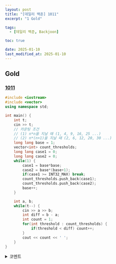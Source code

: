 ```yaml
---
layout: post
title: "[데일리 백준] 1011"
excerpt: "1 Gold"

tags:
  - [데일리 백준, Backjoon]

toc: true

date: 2025-01-10
last_modified_at: 2025-01-10
---
```

## Gold
### [1011][def]

```c++
#include <iostream>
#include <vector>
using namespace std;

int main() {
    int t;
    cin >> t;
    // 카운팅 조건
    // (1) n*n을 지날 때 (1, 4, 9, 16, 25 ...)
    // (2) n*(n+1)을 지날 때 (2, 6, 12, 20, 30 ...)
    long long base = 1;
    vector<int> count_thresholds;
    long long case1 = 0;
    long long case2 = 0;
    while(1) {
        case1 = base*base;
        case2 = base*(base+1);
        if(case1 >= INT32_MAX) break;
        count_thresholds.push_back(case1);
        count_thresholds.push_back(case2);
        base++;
    }

    int a, b;
    while(t--) {
        cin >> a >> b;
        int diff = b - a;
        int count = 1;
        for(int threshold : count_thresholds) {
            if(threshold < diff) count++;
        }
        cout << count << ' ';
    }
}
```

<details>
<summary>코멘트</summary>
<div markdown="1">

- 재미있는 수학 문제 !

- 카운팅이 늘어나는 기점이 되는 수 들의 규칙성을 찾아내는 재밌는 문제다.  

</div>
</details>

[def]: https://www.acmicpc.net/problem/1011